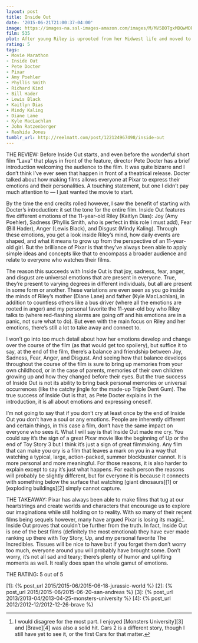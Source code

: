 ```yaml
---
layout: post
title: Inside Out
date: '2015-06-21T21:00:37-04:00'
image: https://images-na.ssl-images-amazon.com/images/M/MV5BOTgxMDQwMDk0OF5BMl5BanBnXkFtZTgwNjU5OTg2NDE@._V1_UX182_CR0,0,182,268_AL_.jpg
film: 535
plot: After young Riley is uprooted from her Midwest life and moved to San Francisco, her emotions - Joy, Fear, Anger, Disgust and Sadness - conflict on how best to navigate a new city, house and school.
rating: 5
tags:
- Movie Marathon
- Inside Out
- Pete Docter
- Pixar
- Amy Poehler
- Phyllis Smith
- Richard Kind
- Bill Hader
- Lewis Black
- Kaitlyn Dias
- Mindy Kaling
- Diane Lane
- Kyle MacLachlan
- John Ratzenberger
- Rashida Jones
tumblr_url: http://reelmatt.com/post/122124967498/inside-out
---
```


THE REVIEW: Before Inside Out starts, and even before the wonderful short film “Lava” that plays in front of the feature, director Pete Docter has a brief introduction welcoming the audience to the film. It was quite bizarre and I don’t think I’ve ever seen that happen in front of a theatrical release. Docter talked about how making films allows everyone at Pixar to express their emotions and their personalities. A touching statement, but one I didn’t pay much attention to — I just wanted the movie to start.

By the time the end credits rolled however, I saw the benefit of starting with Docter’s introduction: it set the tone for the entire film. Inside Out features five different emotions of the 11-year-old Riley (Kaitlyn Dias): Joy (Amy Poehler), Sadness (Phyllis Smith, who is perfect in this role I must add), Fear (Bill Hader), Anger (Lewis Black), and Disgust (Mindy Kaling). Through these emotions, you get a look inside Riley’s mind, how daily events are shaped, and what it means to grow up from the perspective of an 11-year-old girl. But the brilliance of Pixar is that they’ve always been able to apply simple ideas and concepts like that to encompass a broader audience and relate to everyone who watches their films.

The reason this succeeds with Inside Out is that joy, sadness, fear, anger, and disgust are universal emotions that are present in everyone. True, they’re present to varying degrees in different individuals, but all are present in some form or another. These variations are even seen as you go inside the minds of Riley’s mother (Diane Lane) and father (Kyle MacLachlan), in addition to countless others like a bus driver (where all the emotions are rooted in anger) and my personal favorite the 11-year-old boy who Riley talks to (where red-flashing alarms are going off and his emotions are in a panic, not sure what to do). But even with the main focus on Riley and her emotions, there’s still a lot to take away and connect to.

I won’t go into too much detail about how her emotions develop and change over the course of the film (as that would get too spoilery), but suffice it to say, at the end of the film, there’s a balance and friendship between Joy, Sadness, Fear, Anger, and Disgust. And seeing how that balance develops throughout the course of the film is sure to bring up memories from your own childhood, or in the case of parents, memories of their own children growing up and how they changed before their eyes. But the true success of Inside Out is not its ability to bring back personal memories or universal occurrences (like the catchy jingle for the made-up Triple Dent Gum). The true success of Inside Out is that, as Pete Docter explains in the introduction, it is all about emotions and expressing oneself.

I’m not going to say that if you don’t cry at least once by the end of Inside Out you don’t have a soul or any emotions. People are inherently different and certain things, in this case a film, don’t have the same impact on everyone who sees it. What I will say is that Inside Out made me cry. You could say it’s the sign of a great Pixar movie like the beginning of Up or the end of Toy Story 3 but I think it’s just a sign of great filmmaking. Any film that can make you cry is a film that leaves a mark on you in a way that watching a typical, large, action-packed, summer blockbuster cannot. It is more personal and more meaningful. For those reasons, it is also harder to explain except to say it’s just what happens. For each person the reasons will probably be slightly different, but for everyone it is because it connects with something below the surface that watching [giant dinosaurs][1] or [exploding buildings][2] simply cannot capture.

THE TAKEAWAY: Pixar has always been able to make films that tug at our heartstrings and create worlds and characters that encourage us to explore our imaginations while still holding on to reality. With so many of their recent films being sequels however, many have argued Pixar is losing its magic[^1]. Inside Out proves that couldn’t be further from the truth. In fact, Inside Out is one of the best films (definitely the most emotional) they have ever made ranking up there with Toy Story, Up, and my personal favorite The Incredibles. Tissues will be nice to have but if you forget them don’t worry too much, everyone around you will probably have brought some. Don’t worry, it’s not all sad and teary; there’s plenty of humor and uplifting moments as well. It really does span the whole gamut of emotions.

THE RATING: 5 out of 5

[^1]: I would disagree for the most part. I enjoyed [Monsters University][3] and [Brave][4] was also a solid hit. Cars 2 is a different story, though I still have yet to see it, or the first Cars for that matter.

[1]: {% post_url 2015/2015-06/2015-06-18-jurassic-world %}
[2]: {% post_url 2015/2015-06/2015-06-20-san-andreas %}
[3]: {% post_url 2013/2013-04/2013-04-25-monsters-university %}
[4]: {% post_url 2012/2012-12/2012-12-26-brave %}